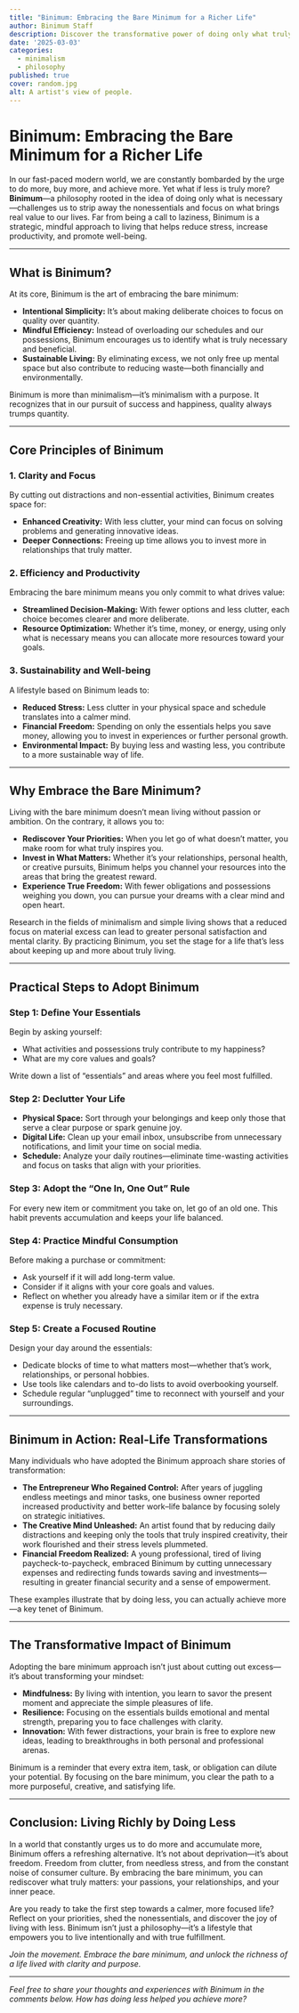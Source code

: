 ```yaml
---
title: "Binimum: Embracing the Bare Minimum for a Richer Life"
author: Binimum Staff
description: Discover the transformative power of doing only what truly matters. Learn how embracing the bare minimum—Binimum—can lead to a more mindful, focused, and fulfilling life.
date: '2025-03-03'
categories:
  - minimalism
  - philosophy
published: true
cover: random.jpg
alt: A artist's view of people.
---
```


# Binimum: Embracing the Bare Minimum for a Richer Life

In our fast-paced modern world, we are constantly bombarded by the urge to do more, buy more, and achieve more. Yet what if less is truly more? **Binimum**—a philosophy rooted in the idea of doing only what is necessary—challenges us to strip away the nonessentials and focus on what brings real value to our lives. Far from being a call to laziness, Binimum is a strategic, mindful approach to living that helps reduce stress, increase productivity, and promote well-being.

---

## What is Binimum?

At its core, Binimum is the art of embracing the bare minimum:

- **Intentional Simplicity:** It’s about making deliberate choices to focus on quality over quantity.
- **Mindful Efficiency:** Instead of overloading our schedules and our possessions, Binimum encourages us to identify what is truly necessary and beneficial.
- **Sustainable Living:** By eliminating excess, we not only free up mental space but also contribute to reducing waste—both financially and environmentally.

Binimum is more than minimalism—it’s minimalism with a purpose. It recognizes that in our pursuit of success and happiness, quality always trumps quantity.

---

## Core Principles of Binimum

### 1. Clarity and Focus

By cutting out distractions and non-essential activities, Binimum creates space for:
- **Enhanced Creativity:** With less clutter, your mind can focus on solving problems and generating innovative ideas.
- **Deeper Connections:** Freeing up time allows you to invest more in relationships that truly matter.

### 2. Efficiency and Productivity

Embracing the bare minimum means you only commit to what drives value:
- **Streamlined Decision-Making:** With fewer options and less clutter, each choice becomes clearer and more deliberate.
- **Resource Optimization:** Whether it’s time, money, or energy, using only what is necessary means you can allocate more resources toward your goals.

### 3. Sustainability and Well-being

A lifestyle based on Binimum leads to:
- **Reduced Stress:** Less clutter in your physical space and schedule translates into a calmer mind.
- **Financial Freedom:** Spending on only the essentials helps you save money, allowing you to invest in experiences or further personal growth.
- **Environmental Impact:** By buying less and wasting less, you contribute to a more sustainable way of life.

---

## Why Embrace the Bare Minimum?

Living with the bare minimum doesn’t mean living without passion or ambition. On the contrary, it allows you to:
- **Rediscover Your Priorities:** When you let go of what doesn’t matter, you make room for what truly inspires you.
- **Invest in What Matters:** Whether it’s your relationships, personal health, or creative pursuits, Binimum helps you channel your resources into the areas that bring the greatest reward.
- **Experience True Freedom:** With fewer obligations and possessions weighing you down, you can pursue your dreams with a clear mind and open heart.

Research in the fields of minimalism and simple living shows that a reduced focus on material excess can lead to greater personal satisfaction and mental clarity. By practicing Binimum, you set the stage for a life that’s less about keeping up and more about truly living.

---

## Practical Steps to Adopt Binimum

### Step 1: Define Your Essentials
Begin by asking yourself:
- What activities and possessions truly contribute to my happiness?
- What are my core values and goals?

Write down a list of “essentials” and areas where you feel most fulfilled.

### Step 2: Declutter Your Life
- **Physical Space:** Sort through your belongings and keep only those that serve a clear purpose or spark genuine joy.
- **Digital Life:** Clean up your email inbox, unsubscribe from unnecessary notifications, and limit your time on social media.
- **Schedule:** Analyze your daily routines—eliminate time-wasting activities and focus on tasks that align with your priorities.

### Step 3: Adopt the “One In, One Out” Rule
For every new item or commitment you take on, let go of an old one. This habit prevents accumulation and keeps your life balanced.

### Step 4: Practice Mindful Consumption
Before making a purchase or commitment:
- Ask yourself if it will add long-term value.
- Consider if it aligns with your core goals and values.
- Reflect on whether you already have a similar item or if the extra expense is truly necessary.

### Step 5: Create a Focused Routine
Design your day around the essentials:
- Dedicate blocks of time to what matters most—whether that’s work, relationships, or personal hobbies.
- Use tools like calendars and to-do lists to avoid overbooking yourself.
- Schedule regular “unplugged” time to reconnect with yourself and your surroundings.

---

## Binimum in Action: Real-Life Transformations

Many individuals who have adopted the Binimum approach share stories of transformation:
- **The Entrepreneur Who Regained Control:** After years of juggling endless meetings and minor tasks, one business owner reported increased productivity and better work–life balance by focusing solely on strategic initiatives.
- **The Creative Mind Unleashed:** An artist found that by reducing daily distractions and keeping only the tools that truly inspired creativity, their work flourished and their stress levels plummeted.
- **Financial Freedom Realized:** A young professional, tired of living paycheck-to-paycheck, embraced Binimum by cutting unnecessary expenses and redirecting funds towards saving and investments—resulting in greater financial security and a sense of empowerment.

These examples illustrate that by doing less, you can actually achieve more—a key tenet of Binimum.

---

## The Transformative Impact of Binimum

Adopting the bare minimum approach isn’t just about cutting out excess—it’s about transforming your mindset:
- **Mindfulness:** By living with intention, you learn to savor the present moment and appreciate the simple pleasures of life.
- **Resilience:** Focusing on the essentials builds emotional and mental strength, preparing you to face challenges with clarity.
- **Innovation:** With fewer distractions, your brain is free to explore new ideas, leading to breakthroughs in both personal and professional arenas.

Binimum is a reminder that every extra item, task, or obligation can dilute your potential. By focusing on the bare minimum, you clear the path to a more purposeful, creative, and satisfying life.

---

## Conclusion: Living Richly by Doing Less

In a world that constantly urges us to do more and accumulate more, Binimum offers a refreshing alternative. It’s not about deprivation—it’s about freedom. Freedom from clutter, from needless stress, and from the constant noise of consumer culture. By embracing the bare minimum, you can rediscover what truly matters: your passions, your relationships, and your inner peace.

Are you ready to take the first step towards a calmer, more focused life? Reflect on your priorities, shed the nonessentials, and discover the joy of living with less. Binimum isn’t just a philosophy—it’s a lifestyle that empowers you to live intentionally and with true fulfillment.

*Join the movement. Embrace the bare minimum, and unlock the richness of a life lived with clarity and purpose.*

---

*Feel free to share your thoughts and experiences with Binimum in the comments below. How has doing less helped you achieve more?*
